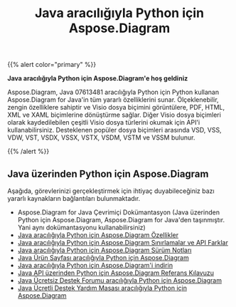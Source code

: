 ﻿---
title: Java aracılığıyla Python için Aspose.Diagram
type: docs
weight: 40
url: /tr/python-java/
---
{{% alert color="primary" %}} 


**Java aracılığıyla Python için Aspose.Diagram'e hoş geldiniz**

Aspose.Diagram, Java 07613481 aracılığıyla Python için Python kullanan Aspose.Diagram for Java'in tüm yararlı özelliklerini sunar. Ölçeklenebilir, zengin özelliklere sahiptir ve Visio dosya biçimini görüntülere, PDF, HTML, XML ve XAML biçimlerine dönüştürme sağlar. Diğer Visio dosya biçimleri olarak kaydedilebilen çeşitli Visio dosya türlerini okumak için API'i kullanabilirsiniz. Desteklenen popüler dosya biçimleri arasında VSD, VSS, VDW, VST, VSDX, VSSX, VSTX, VSDM, VSTM ve VSSM bulunur.

{{% /alert %}} 
## **Java üzerinden Python için Aspose.Diagram**
Aşağıda, görevlerinizi gerçekleştirmek için ihtiyaç duyabileceğiniz bazı yararlı kaynakların bağlantıları bulunmaktadır.

- Aspose.Diagram for Java Çevrimiçi Dokümantasyon (Java üzerinden Python için Aspose.Diagram, Aspose.Diagram for Java'den taşınmıştır. Yani aynı dokümantasyonu kullanabilirsiniz)
- [Java aracılığıyla Python için Aspose.Diagram Özellikler](https://docs.aspose.com/diagram/java/aspose-diagram-for-python-via-java-features/)
- [Java aracılığıyla Python için Aspose.Diagram Sınırlamalar ve API Farklar](https://docs.aspose.com/diagram/java/aspose-diagram-for-python-via-java-limitations-and-api-differences/)
- [Java aracılığıyla Python için Aspose.Diagram Sürüm Notları](https://docs.aspose.com/diagram/java/aspose-diagram-for-python-via-java/)
- [Java Ürün Sayfası aracılığıyla Python için Aspose.Diagram](https://products.aspose.com/diagram/python-java/)
- [Java aracılığıyla Python için Aspose.Diagram'i indirin](https://downloads.aspose.com/diagram/python)
- [Java API üzerinden Python için Aspose.Diagram Referans Kılavuzu](https://reference.aspose.com/diagram/python)
- [Java Ücretsiz Destek Forumu aracılığıyla Python için Aspose.Diagram](https://forum.aspose.com/c/diagram/17)
- [Java Ücretli Destek Yardım Masası aracılığıyla Python için Aspose.Diagram](https://helpdesk.aspose.com/)
